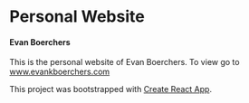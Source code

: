 # Personal Website
#### Evan Boerchers

This is the personal website of Evan Boerchers. To view go to www.evankboerchers.com

This project was bootstrapped with [Create React App](https://github.com/facebook/create-react-app).


